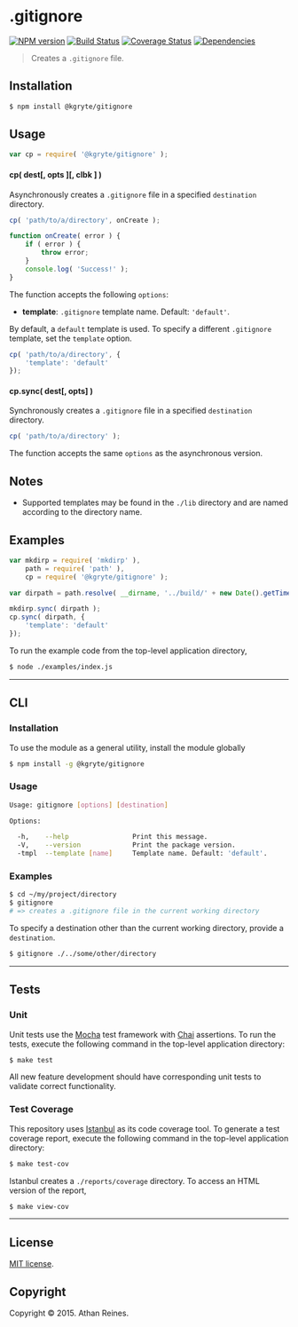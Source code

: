 .gitignore
=========
[![NPM version][npm-image]][npm-url] [![Build Status][travis-image]][travis-url] [![Coverage Status][coveralls-image]][coveralls-url] [![Dependencies][dependencies-image]][dependencies-url]

> Creates a `.gitignore` file.


## Installation

``` bash
$ npm install @kgryte/gitignore
```


## Usage

``` javascript
var cp = require( '@kgryte/gitignore' );
```

#### cp( dest[, opts ][, clbk ] )

Asynchronously creates a `.gitignore` file in a specified `destination` directory.

``` javascript
cp( 'path/to/a/directory', onCreate );

function onCreate( error ) {
	if ( error ) {
		throw error;
	}
	console.log( 'Success!' );
}
```

The function accepts the following `options`:
*	__template__: `.gitignore` template name. Default: `'default'`.

By default, a `default` template is used. To specify a different `.gitignore` template, set the `template` option.

``` javascript
cp( 'path/to/a/directory', {
	'template': 'default'
});
```



#### cp.sync( dest[, opts] )

Synchronously creates a `.gitignore` file in a specified `destination` directory.

``` javascript
cp( 'path/to/a/directory' );
```

The function accepts the same `options` as the asynchronous version.


## Notes

* 	Supported templates may be found in the `./lib` directory and are named according to the directory name.


## Examples

``` javascript
var mkdirp = require( 'mkdirp' ),
	path = require( 'path' ),
	cp = require( '@kgryte/gitignore' );

var dirpath = path.resolve( __dirname, '../build/' + new Date().getTime() );

mkdirp.sync( dirpath );
cp.sync( dirpath, {
	'template': 'default'
});
```

To run the example code from the top-level application directory,

``` bash
$ node ./examples/index.js
```

---
## CLI


### Installation

To use the module as a general utility, install the module globally

``` bash
$ npm install -g @kgryte/gitignore
```


### Usage

``` bash
Usage: gitignore [options] [destination]

Options:

  -h,    --help                Print this message.
  -V,    --version             Print the package version.
  -tmpl  --template [name]     Template name. Default: 'default'.
```


### Examples

``` bash
$ cd ~/my/project/directory
$ gitignore
# => creates a .gitignore file in the current working directory
```

To specify a destination other than the current working directory, provide a `destination`.

``` bash
$ gitignore ./../some/other/directory
```



---
## Tests

### Unit

Unit tests use the [Mocha](http://mochajs.org/) test framework with [Chai](http://chaijs.com) assertions. To run the tests, execute the following command in the top-level application directory:

``` bash
$ make test
```

All new feature development should have corresponding unit tests to validate correct functionality.


### Test Coverage

This repository uses [Istanbul](https://github.com/gotwarlost/istanbul) as its code coverage tool. To generate a test coverage report, execute the following command in the top-level application directory:

``` bash
$ make test-cov
```

Istanbul creates a `./reports/coverage` directory. To access an HTML version of the report,

``` bash
$ make view-cov
```


---
## License

[MIT license](http://opensource.org/licenses/MIT).


## Copyright

Copyright &copy; 2015. Athan Reines.


[npm-image]: http://img.shields.io/npm/v/@kgryte/gitignore.svg
[npm-url]: https://npmjs.org/package/@kgryte/gitignore

[travis-image]: http://img.shields.io/travis/kgryte/gitignore/master.svg
[travis-url]: https://travis-ci.org/kgryte/gitignore

[coveralls-image]: https://img.shields.io/coveralls/kgryte/gitignore/master.svg
[coveralls-url]: https://coveralls.io/r/kgryte/gitignore?branch=master

[dependencies-image]: http://img.shields.io/david/kgryte/gitignore.svg
[dependencies-url]: https://david-dm.org/kgryte/gitignore

[dev-dependencies-image]: http://img.shields.io/david/dev/kgryte/gitignore.svg
[dev-dependencies-url]: https://david-dm.org/dev/kgryte/gitignore

[github-issues-image]: http://img.shields.io/github/issues/kgryte/gitignore.svg
[github-issues-url]: https://github.com/kgryte/gitignore/issues
